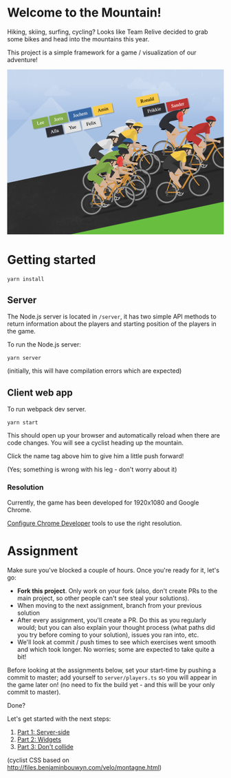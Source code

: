 # Welcome to the Mountain!

Hiking, skiing, surfing, cycling? Looks like Team Relive decided to grab some bikes and head into the mountains this year.

This project is a simple framework for a game / visualization of our adventure!

![screenshot](assignment/mountain.png)

# Getting started

    yarn install

## Server

The Node.js server is located in `/server`, it has two simple API methods to return information about the players and starting position of the players in the game.

To run the Node.js server:

    yarn server

(initially, this will have compilation errors which are expected)

## Client web app

To run webpack dev server.

    yarn start

This should open up your browser and automatically reload when there are code changes. You will see a cyclist heading up the mountain.

Click the name tag above him to give him a little push forward!

(Yes; something is wrong with his leg - don't worry about it)

### Resolution

Currently, the game has been developed for 1920x1080 and Google Chrome.

[Configure Chrome Developer](https://developers.google.com/web/tools/chrome-devtools/device-mode/emulate-mobile-viewports) tools to use the right resolution.

# Assignment

Make sure you've blocked a couple of hours. Once you're ready for it, let's go:

-   **Fork this project**. Only work on your fork (also, don't create PRs to the main project, so other people can't see steal your solutions).
-   When moving to the next assignment, branch from your previous solution
-   After every assignment, you'll create a PR. Do this as you regularly would; but you can also explain your thought process (what paths did you try before coming to your solution), issues you ran into, etc.
-   We'll look at commit / push times to see which exercises went smooth and which took longer. No worries; some are expected to take quite a bit!

Before looking at the assignments below, set your start-time by pushing a commit to master; add yourself to `server/players.ts` so you will appear in the game later on! (no need to fix the build yet - and this will be your only commit to master).

Done?

Let's get started with the next steps:

1. [Part 1: Server-side](assignment/1.md)
1. [Part 2: Widgets](assignment/2.md)
1. [Part 3: Don't collide](assignment/3.md)

(cyclist CSS based on http://files.benjaminbouwyn.com/velo/montagne.html)

